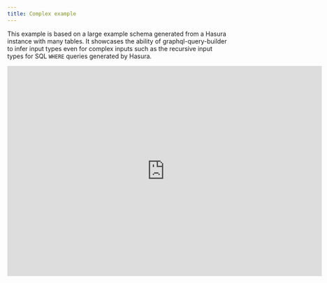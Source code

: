 ```yaml
---
title: Complex example
---
```


This example is based on a large example schema generated from a Hasura instance with many tables.
It showcases the ability of graphql-query-builder to infer input types even for complex inputs such
as the recursive input types for SQL `WHERE` queries generated by Hasura.

<iframe width="720" height="480" src="https://www.youtube.com/embed/I8q2_gD-H-s" title="Example query" frameborder="0" allow="fullscreen; accelerometer; autoplay; clipboard-write; encrypted-media; gyroscope; picture-in-picture" allowfullscreen></iframe>
